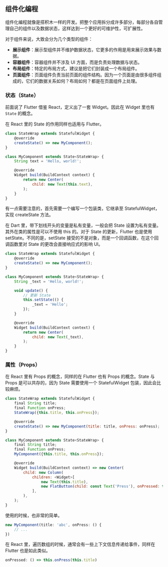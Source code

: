 

## 组件化编程
组件化编程就像是搭积木一样的开发。把整个应用拆分成许多部分，每部分各自管理自己的组件以及数据状态，这样达到一个更好的可维护性，可扩展性。

对于组件来说，大致会分为几个类型的组件：
- **展示组件**：展示型组件并不维护数据状态，它更多的作用是用来展示效果与数据。
- **容器组件**：容器组件并不涉及 UI 方面，而是负责处理数据与状态。
- **布局组件**：特定的布局方式，建议是把它们封装成一个布局组件。
- **页面组件**：页面组件负责当前页面的组件结构。因为一个页面是由很多组件组成的，它们的数据关系如何？布局如何？都是在页面组件上处理。

### 状态（State）
前面说了 Flutter 借鉴 React，定义出了一套 Widget。因此在 Widget 里也有 `State` 的概念。

在 React 里的 State 的作用同样也适用与 Flutter。

```js
class StateWrap extends StatefulWidget {
    @override
    createState() => new MyComponent();
}

class MyComponent extends State<StateWrap> {
    String text = 'Hello, world!';

    @override
    Widget build(BuildContext context) {
        return new Center(
            child: new Text(this.text),
        );
    }
}
```

有一点需要注意的，首先需要一个编写一个包装类，它继承至 StatefulWidget，实现 createState 方法。


在 Dart 里，带下划线开头的变量是私有变量，一般会把 State 设置为私有变量。其外在类的属性是可以不使用 this 的。对于 State 的更新，Flutter 也是使用 setState。不同的是，setState 接受的不是对象，而是一个回调函数，在这个回调函数里对 State 的更改会直接响应式的影响 UI。

```js
class StateWrap extends StatefulWidget {
    @override
    createState() => new MyComponent();
}

class MyComponent extends State<StateWrap> {
    String _text = 'Hello, world!';

    void update() {
        // 更新 State
        this.setState(() {
            _text = 'Hello';
        });
    }

    @override
    Widget build(BuildContext context) {
        return new Center(
            child: new Text(_text),
        );
    }
}
```


### 属性（Props）
在 React 里有 Props 的概念，同样的在 Flutter 也有 Props 的概念。State 与 Props 是可以共存的，因为 State 需要使用一个 StatefulWidget 包装，因此会比较麻烦。

```js
class StateWrap extends StatefulWidget {
    final String title;
    final Function onPress;
    StateWrap({this.title, this.onPress});

    @override
    createState() => new MyComponent(title: title, onPress: onPress);
}

class MyComponent extends State<StateWrap> {
    final String title;
    final Function onPress;
    MyComponent({this.title, this.onPress});

    @override
    Widget build(BuildContext context) => new Center(
        child: new Column(
            children: <Widget>[
                new Text(this.title),
                new FlatButton(child: const Text('Press'), onPressed: this.onPress),
            ],
        ),
    );
}
```

使用的时候，也非常的简单。

```js
new MyComponent(title: 'abc', onPress: () {
    // ...
})
```

在 React 里，遍历数组的时候，通常会有一些上下文信息传递给事件，同样在 Flutter 也是如此类似。

```js
onPressed: () => this.onPress(this.title)
```
